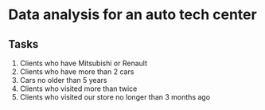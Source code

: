 # Data analysis for an auto tech center
## Tasks 
1. Clients who have Mitsubishi or Renault
2. Clients who have more than 2 cars
3. Cars no older than 5 years
4. Clients who visited more than twice 
5. Clients who visited our store no longer than 3 months ago
